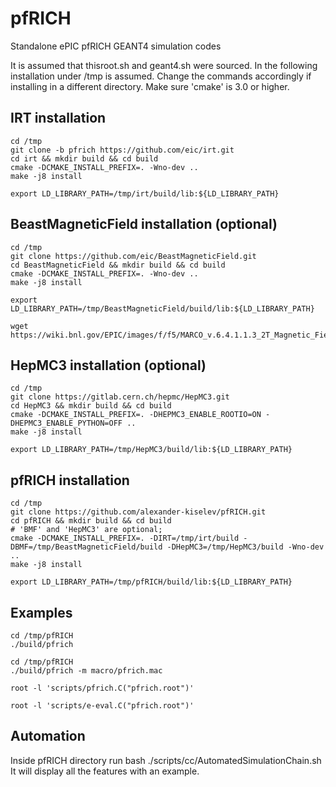 # pfRICH
Standalone ePIC pfRICH GEANT4 simulation codes

  It is assumed that thisroot.sh and geant4.sh were sourced. In the following 
installation under /tmp is assumed. Change the commands accordingly if installing 
in a different directory. Make sure 'cmake' is 3.0 or higher.

IRT installation
----------------

```
cd /tmp 
git clone -b pfrich https://github.com/eic/irt.git
cd irt && mkdir build && cd build
cmake -DCMAKE_INSTALL_PREFIX=. -Wno-dev ..
make -j8 install

export LD_LIBRARY_PATH=/tmp/irt/build/lib:${LD_LIBRARY_PATH}
```

BeastMagneticField installation (optional)
------------------------------------------

```
cd /tmp 
git clone https://github.com/eic/BeastMagneticField.git
cd BeastMagneticField && mkdir build && cd build
cmake -DCMAKE_INSTALL_PREFIX=. -Wno-dev ..
make -j8 install

export LD_LIBRARY_PATH=/tmp/BeastMagneticField/build/lib:${LD_LIBRARY_PATH}

wget https://wiki.bnl.gov/EPIC/images/f/f5/MARCO_v.6.4.1.1.3_2T_Magnetic_Field_Map_2022_11_14_rad_coords_cm_T.txt
```

HepMC3 installation (optional)
------------------------------

```
cd /tmp 
git clone https://gitlab.cern.ch/hepmc/HepMC3.git
cd HepMC3 && mkdir build && cd build
cmake -DCMAKE_INSTALL_PREFIX=. -DHEPMC3_ENABLE_ROOTIO=ON -DHEPMC3_ENABLE_PYTHON=OFF ..
make -j8 install

export LD_LIBRARY_PATH=/tmp/HepMC3/build/lib:${LD_LIBRARY_PATH}
```

pfRICH installation
-------------------

```
cd /tmp 
git clone https://github.com/alexander-kiselev/pfRICH.git
cd pfRICH && mkdir build && cd build
# 'BMF' and 'HepMC3' are optional;
cmake -DCMAKE_INSTALL_PREFIX=. -DIRT=/tmp/irt/build -DBMF=/tmp/BeastMagneticField/build -DHepMC3=/tmp/HepMC3/build -Wno-dev ..
make -j8 install

export LD_LIBRARY_PATH=/tmp/pfRICH/build/lib:${LD_LIBRARY_PATH}
```

Examples 
--------

```
cd /tmp/pfRICH
./build/pfrich
```

```
cd /tmp/pfRICH
./build/pfrich -m macro/pfrich.mac

root -l 'scripts/pfrich.C("pfrich.root")'

root -l 'scripts/e-eval.C("pfrich.root")'

```
Automation
----------
Inside pfRICH directory run
bash ./scripts/cc/AutomatedSimulationChain.sh
It will display all the features with an example.
